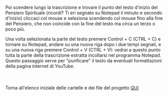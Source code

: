 Poi scendere lungo la trascrizione e trovare il punto del testo d'inizio del Pensiero Spirituale (ricordi? Ti eri segnato su Notepad il minuto e secondo d'inizio) cliccaci col mouse e seleziona scendendo col mouse fino alla fine del Pensiero, che non coincide con la fine del testo ma circa un terzo o poco più.

Una volta selezionata la parte del testo premere Control + C (CTRL + C) e tornare su Notepad, andare su una nuova riga dopo i due tempi segnati, e su una nuova riga premere Control + V (CTRL + V): vedrai a questo punto tutta la parte della trascrizione estratta incollarsi nel programma Notepad. Questo passaggio serve per "purificare" il testo da eventuali formattazioni della pagina internet di YouTube.
<br/>
<br/>
<br/>
<br/>
Torna all'elenco iniziale delle cartelle e dei file del progetto [QUI](https://github.com/EmanueleTinari/Pensieri)
